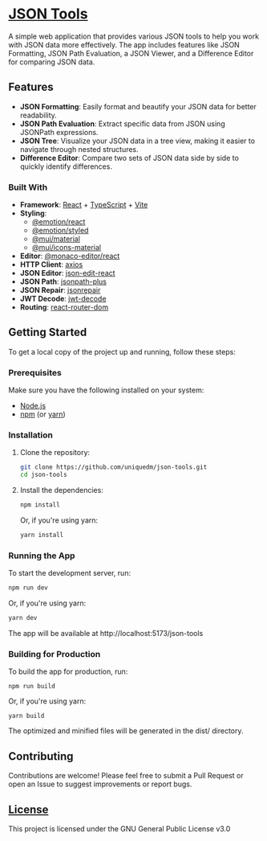 # [JSON Tools](https://uniquedm.github.io/json-tools/)

A simple web application that provides various JSON tools to help you work with JSON data more effectively. The app includes features like JSON Formatting, JSON Path Evaluation, a JSON Viewer, and a Difference Editor for comparing JSON data.

## Features

- **JSON Formatting**: Easily format and beautify your JSON data for better readability.
- **JSON Path Evaluation**: Extract specific data from JSON using JSONPath expressions.
- **JSON Tree**: Visualize your JSON data in a tree view, making it easier to navigate through nested structures.
- **Difference Editor**: Compare two sets of JSON data side by side to quickly identify differences.

### Built With

- **Framework**: [React](https://react.dev/) + [TypeScript](https://www.typescriptlang.org/) + [Vite](https://vitejs.dev/)
- **Styling**:
  - [@emotion/react](https://emotion.sh/docs/@emotion/react)
  - [@emotion/styled](https://emotion.sh/docs/@emotion/styled)
  - [@mui/material](https://mui.com/)
  - [@mui/icons-material](https://mui.com/material-ui/material-icons/)
- **Editor**: [@monaco-editor/react](https://www.npmjs.com/package/@monaco-editor/react)
- **HTTP Client**: [axios](https://axios-http.com/)
- **JSON Editor**: [json-edit-react](https://www.npmjs.com/package/json-edit-react)
- **JSON Path**: [jsonpath-plus](https://www.npmjs.com/package/jsonpath-plus)
- **JSON Repair**: [jsonrepair](https://www.npmjs.com/package/jsonrepair)
- **JWT Decode**: [jwt-decode](https://www.npmjs.com/package/jwt-decode)
- **Routing**: [react-router-dom](https://reactrouter.com/)

## Getting Started

To get a local copy of the project up and running, follow these steps:

### Prerequisites

Make sure you have the following installed on your system:

- [Node.js](https://nodejs.org/)
- [npm](https://www.npmjs.com/) (or [yarn](https://yarnpkg.com/))

### Installation

1. Clone the repository:

   ```bash
   git clone https://github.com/uniquedm/json-tools.git
   cd json-tools
   ```

2. Install the dependencies:

   ```bash
   npm install
   ```

   Or, if you're using yarn:

   ```bash
   yarn install
   ```

### Running the App

To start the development server, run:

```bash
npm run dev
```

Or, if you're using yarn:

```bash
yarn dev
```

The app will be available at http://localhost:5173/json-tools

### Building for Production

To build the app for production, run:

```
npm run build
```

Or, if you're using yarn:

```
yarn build
```

The optimized and minified files will be generated in the dist/ directory.

## Contributing

Contributions are welcome! Please feel free to submit a Pull Request or open an Issue to suggest improvements or report bugs.

## [License](./LICENSE)

This project is licensed under the GNU General Public License v3.0
